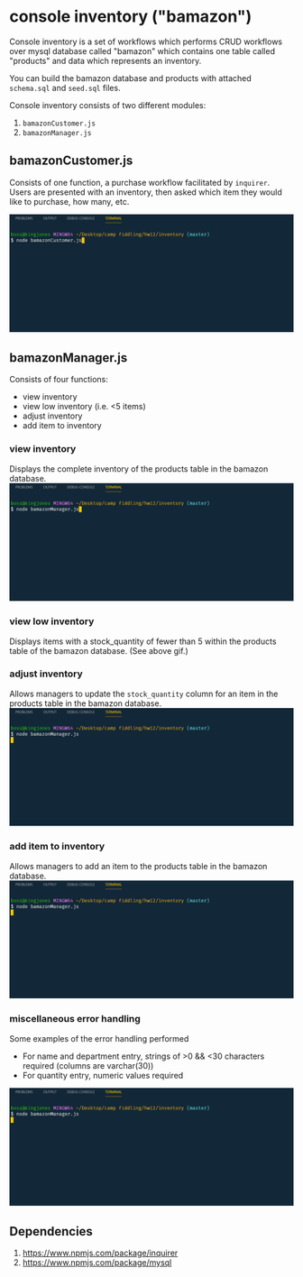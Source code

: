# console inventory ("bamazon")
Console inventory is a set of workflows which performs CRUD workflows over mysql database called "bamazon" which contains one table called "products" and data which represents an inventory.

You can build the bamazon database and products with attached `schema.sql` and `seed.sql` files.

Console inventory consists of two different modules:
1. `bamazonCustomer.js`
2. `bamazonManager.js`

## bamazonCustomer.js
Consists of one function, a purchase workflow facilitated by `inquirer`. Users are presented with an inventory, then asked which item they would like to purchase, how many, etc.

![alt text](https://github.com/tommyngre/inventory/blob/master/readme%20assets/customer.gif "Customer purchase workflow")

## bamazonManager.js
Consists of four functions:
* view inventory
* view low inventory (i.e. <5 items)
* adjust inventory
* add item to inventory 

### view inventory
Displays the complete inventory of the products table in the bamazon database.
![alt text](https://github.com/tommyngre/inventory/blob/master/readme%20assets/manager-view.gif "Manager view inventory workflow")

### view low inventory
Displays items with a stock_quantity of fewer than 5 within the products table of the bamazon database. (See above gif.)

### adjust inventory
Allows managers to update the `stock_quantity` column for an item in the products table in the bamazon database.
![alt text](https://github.com/tommyngre/inventory/blob/master/readme%20assets/manager-adjust-inventory.gif "Manager update inventory workflow")


### add item to inventory
Allows managers to add an item to the products table in the bamazon database.
![alt text](https://github.com/tommyngre/inventory/blob/master/readme%20assets/manager-add-item.gif "Manager add item workflow")

### miscellaneous error handling
Some examples of the error handling performed
* For name and department entry, strings of >0 && <30 characters required (columns are varchar(30))
* For quantity entry, numeric values required

![alt text](https://github.com/tommyngre/inventory/blob/master/readme%20assets/manager-err-handling.gif "Customer purchase workflow")

## Dependencies
1. https://www.npmjs.com/package/inquirer
2. https://www.npmjs.com/package/mysql